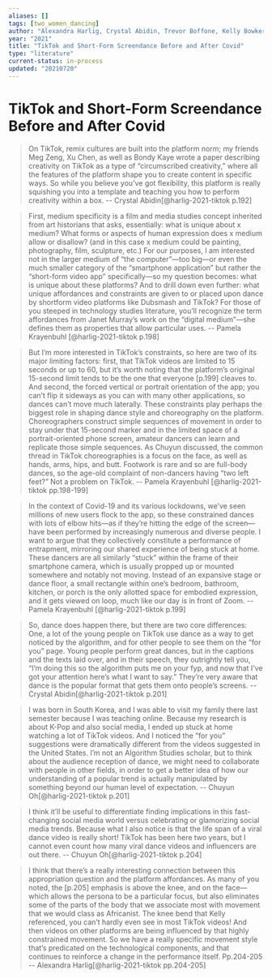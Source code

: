 ```yaml
---
aliases: []
tags: [two_women_dancing]
author: "Alexandra Harlig, Crystal Abidin, Trevor Boffone, Kelly Bowker, Colette Eloi, Pamela Krayenbuhl, Chuyun Oh"
year: "2021"
title: "TikTok and Short-Form Screendance Before and After Covid"
type: "literature"
current-status: in-process
updated: "20210720"
---
```



# TikTok and Short-Form Screendance Before and After Covid

> On TikTok, remix cultures are built into the platform norm; my friends Meg Zeng, Xu Chen, as well as Bondy Kaye wrote a paper describing creativity on TikTok as a type of “circumscribed creativity,” where all the features of the platform shape you to create content in specific ways. So while you believe you’ve got flexibility, this platform is really squishing you into a template and teaching you how to perform creativity within a box. -- Crystal Abidin[@harlig-2021-tiktok p.192]

> First, medium specificity is a film and media studies concept inherited from art historians that asks, essentially: what is unique about x medium? What forms or aspects of human expression does x medium allow or disallow? (and in this case x medium could be painting, photography, film, sculpture, etc.) For our purposes, I am interested not in the larger medium of “the computer”—too big—or even the much smaller category of the “smartphone application” but rather the “short-form video app” specifically—so my question becomes: what is unique about these platforms? And to drill down even further: what unique affordances and constraints are given to or placed upon dance by shortform video platforms like Dubsmash and TikTok? For those of you steeped in technology studies literature, you’ll recognize the term affordances from Janet Murray’s work on the “digital medium”—she defines them as properties that allow particular uses. -- Pamela Krayenbuhl [@harlig-2021-tiktok p.198]

> But I’m more interested in TikTok’s constraints, so here are two of its major limiting factors: first, that TikTok videos are limited to 15 seconds or up to 60, but it’s worth noting that the platform’s original 15-second limit tends to be the one that everyone [p.199] cleaves to. And second, the forced vertical or portrait orientation of the app; you can’t flip it sideways as you can with many other applications, so dances can’t move much laterally. These constraints play perhaps the biggest role in shaping dance style and choreography on the platform. Choreographers construct simple sequences of movement in order to stay under that 15-second marker and in the limited space of a portrait-oriented phone screen, amateur dancers can learn and replicate those simple sequences. As Chuyun discussed, the common thread in TikTok choreographies is a focus on the face, as well as hands, arms, hips, and butt. Footwork is rare and so are full-body dances, so the age-old complaint of non-dancers having “two left feet?” Not a problem on TikTok. -- Pamela Krayenbuhl [@harlig-2021-tiktok pp.198-199]

> In the context of Covid-19 and its various lockdowns, we’ve seen millions of new users flock to the app, so these constrained dances with lots of elbow hits—as if they’re hitting the edge of the screen—have been performed by increasingly numerous and diverse people. I want to argue that they collectively constitute a performance of entrapment, mirroring our shared experience of being stuck at home. These dancers are all similarly “stuck” within the frame of their smartphone camera, which is usually propped up or mounted somewhere and notably not moving. Instead of an expansive stage or dance floor, a small rectangle within one’s bedroom, bathroom, kitchen, or porch is the only allotted space for embodied expression, and it gets viewed on loop, much like our day is in front of Zoom. -- Pamela Krayenbuhl [@harlig-2021-tiktok p.199] 

> So, dance does happen there, but there are two core differences: One, a lot of the young people on TikTok use dance as a way to get noticed by the algorithm, and for other people to see them on the “for you” page. Young people perform great dances, but in the captions and the texts laid over, and in their speech, they outrightly tell you, “I’m doing this so the algorithm puts me on your fyp, and now that I’ve got your attention here’s what I want to say.” They’re very aware that dance is the popular format that gets them onto people’s screens. -- Crystal Abidin[@harlig-2021-tiktok p.201]

> I was born in South Korea, and I was able to visit my family there last semester because I was teaching online. Because my research is about K-Pop and also social media, I ended up stuck at home watching a lot of TikTok videos. And I noticed the “for you” suggestions were dramatically different from the videos suggested in the United States. I’m not an Algorithm Studies scholar, but to think about the audience reception of dance, we might need to collaborate with people in other fields, in order to get a better idea of how our understanding of a popular trend is actually manipulated by something beyond our human level of expectation. -- Chuyun Oh[@harlig-2021-tiktok p.201]

> I think it’ll be useful to differentiate finding implications in this fast-changing social media world versus celebrating or glamorizing social media trends. Because what I also notice is that the life span of a viral dance video is really short! TikTok has been here two years, but I cannot even count how many viral dance videos and influencers are out there. -- Chuyun Oh[@harlig-2021-tiktok p.204]

> I think that there’s a really interesting connection between this appropriation question and the platform affordances. As many of you noted, the [p.205] emphasis is above the knee, and on the face—which allows the persona to be a particular focus, but also eliminates some of the parts of the body that we associate most with movement that we would class as Africanist. The knee bend that Kelly referenced, you can’t hardly even see in most TikTok videos! And then videos on other platforms are being influenced by that highly constrained movement. So we have a really specific movement style that’s predicated on the technological components, and that continues to reinforce a change in the performance itself.  Pp.204-205 -- Alexandra Harlig[@harlig-2021-tiktok pp.204-205]

